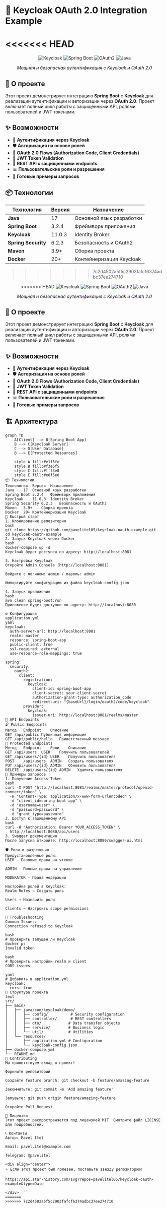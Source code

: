 # 🔐 Keycloak OAuth 2.0 Integration Example
<<<<<<< HEAD
=======

<div align="center">

![Keycloak](https://img.shields.io/badge/Keycloak-11.0.3-FF6900?style=for-the-badge&logo=keycloak)
![Spring Boot](https://img.shields.io/badge/Spring%20Boot-3.2.4-6DB33F?style=for-the-badge&logo=springboot)
![OAuth2](https://img.shields.io/badge/OAuth%202.0-2.5.6-EB5424?style=for-the-badge&logo=oauth)
![Java](https://img.shields.io/badge/Java-17-007396?style=for-the-badge&logo=openjdk)

*Мощная и безопасная аутентификация с Keycloak и OAuth 2.0*

</div>

## 🎯 О проекте

Этот проект демонстрирует интеграцию **Spring Boot** с **Keycloak** для реализации аутентификации и авторизации через **OAuth 2.0**. Проект включает полный цикл работы с защищенными API, ролями пользователей и JWT токенами.

## ✨ Возможности

- 🔐 **Аутентификация через Keycloak**
- 🛡️ **Авторизация на основе ролей**
- 📱 **OAuth 2.0 Flows (Authorization Code, Client Credentials)**
- 🔑 **JWT Token Validation**
- 🚀 **REST API с защищенными endpoints**
- 📊 **Пользовательские роли и разрешения**
- 🧪 **Готовые примеры запросов**

## 📦 Технологии

| Технология | Версия | Назначение |
|------------|---------|------------|
| **Java** | 17 | Основной язык разработки |
| **Spring Boot** | 3.2.4 | Фреймворк приложения |
| **Keycloak** | 11.0.3 | Identity Broker |
| **Spring Security** | 6.2.3 | Безопасность и OAuth2 |
| **Maven** | 3.9+ | Сборка проекта |
| **Docker** | 20+ | Контейнеризация Keycloak |
>>>>>>> 7c2d4502a5f5c2903fafcf6374adbc37ee274710

<div align="center">

<<<<<<< HEAD
![Keycloak](https://img.shields.io/badge/Keycloak-11.0.3-FF6900?style=for-the-badge&logo=keycloak)
![Spring Boot](https://img.shields.io/badge/Spring%20Boot-3.2.4-6DB33F?style=for-the-badge&logo=springboot)
![OAuth2](https://img.shields.io/badge/OAuth%202.0-2.5.6-EB5424?style=for-the-badge&logo=oauth)
![Java](https://img.shields.io/badge/Java-17-007396?style=for-the-badge&logo=openjdk)

*Мощная и безопасная аутентификация с Keycloak и OAuth 2.0*

</div>

## 🎯 О проекте

Этот проект демонстрирует интеграцию **Spring Boot** с **Keycloak** для реализации аутентификации и авторизации через **OAuth 2.0**. Проект включает полный цикл работы с защищенными API, ролями пользователей и JWT токенами.

## ✨ Возможности

- 🔐 **Аутентификация через Keycloak**
- 🛡️ **Авторизация на основе ролей**
- 📱 **OAuth 2.0 Flows (Authorization Code, Client Credentials)**
- 🔑 **JWT Token Validation**
- 🚀 **REST API с защищенными endpoints**
- 📊 **Пользовательские роли и разрешения**
- 🧪 **Готовые примеры запросов**

## 🏗️ Архитектура

```mermaid
graph TD
    A[Client] --> B[Spring Boot App]
    B --> C[Keycloak Server]
    C --> D[User Database]
    B --> E[Protected Resources]
    
    style A fill:#e1f5fe
    style B fill:#f3e5f5
    style C fill:#fff3e0
    style E fill:#e8f5e8
📦 Технологии
Технология	Версия	Назначение
Java	17	Основной язык разработки
Spring Boot	3.2.4	Фреймворк приложения
Keycloak	11.0.3	Identity Broker
Spring Security	6.2.3	Безопасность и OAuth2
Maven	3.9+	Сборка проекта
Docker	20+	Контейнеризация Keycloak
🚀 Быстрый старт
1. Клонирование репозитория
bash
git clone https://github.com/pavelitel05/keycloak-oauth-example.git
cd keycloak-oauth-example
2. Запуск Keycloak через Docker
bash
docker-compose up -d
Keycloak будет доступен по адресу: http://localhost:8081

3. Настройка Keycloak
Откройте Admin Console (http://localhost:8081)

Войдите с логином: admin / пароль: admin

Импортируйте конфигурацию из файла keycloak-config.json

4. Запуск приложения
bash
mvn clean spring-boot:run
Приложение будет доступно по адресу: http://localhost:8080

⚙️ Конфигурация
application.yml
yaml
keycloak:
  auth-server-url: http://localhost:8081
  realm: master
  resource: spring-boot-app
  public-client: true
  ssl-required: external
  use-resource-role-mappings: true

spring:
  security:
    oauth2:
      client:
        registration:
          keycloak:
            client-id: spring-boot-app
            client-secret: your-client-secret
            authorization-grant-type: authorization_code
            redirect-uri: "{baseUrl}/login/oauth2/code/keycloak"
        provider:
          keycloak:
            issuer-uri: http://localhost:8081/realms/master
📡 API Endpoints
🔓 Public Endpoints
Метод	Endpoint	Описание
GET	/api/public	Публичная информация
GET	/api/public/hello	Приветственный message
🔐 Protected Endpoints
Метод	Endpoint	Роли	Описание
GET	/api/users	USER	Получить пользователей
GET	/api/users/{id}	USER	Получить пользователя
POST	/api/users	ADMIN	Создать пользователя
PUT	/api/users/{id}	ADMIN	Обновить пользователя
DELETE	/api/users/{id}	ADMIN	Удалить пользователя
🧪 Примеры запросов
1. Получение Access Token
bash
curl -X POST "http://localhost:8081/realms/master/protocol/openid-connect/token" \
  -H "Content-Type: application/x-www-form-urlencoded" \
  -d "client_id=spring-boot-app" \
  -d "username=user" \
  -d "password=password" \
  -d "grant_type=password"
2. Доступ к защищенному API
bash
curl -H "Authorization: Bearer YOUR_ACCESS_TOKEN" \
  http://localhost:8080/api/users
3. Swagger документация
После запуска откройте: http://localhost:8080/swagger-ui.html

🛡️ Роли и разрешения
Предустановленные роли:
USER - Базовые права на чтение

ADMIN - Полные права на управление

MODERATOR - Права модерации

Настройка ролей в Keycloak:
Realm Roles → Создать роль

Users → Назначить роли

Clients → Настроить scope permissions

🐛 Troubleshooting
Common Issues:
Connection refused to Keycloak

bash
# Проверить запущен ли Keycloak
docker ps
Invalid token

bash
# Проверить настройки realm и client
CORS issues

yaml
# Добавить в application.yml
keycloak:
  cors: true
📂 Структура проекта
text
src/
├── main/
│   ├── java/com/keycloak/demo/
│   │   ├── config/          # Security configuration
│   │   ├── controller/      # REST controllers
│   │   ├── dto/            # Data transfer objects
│   │   ├── service/        # Business logic
│   │   └── util/           # Utilities
│   └── resources/
│       ├── application.yml # Configuration
│       └── keycloak-config.json
├── docker-compose.yml
└── README.md
🤝 Contributing
Мы приветствуем вклад в проект!

Форкните репозиторий

Создайте feature branch: git checkout -b feature/amazing-feature

Закоммитьте: git commit -m 'Add amazing feature'

Запушьте: git push origin feature/amazing-feature

Откройте Pull Request

📜 Лицензия
Этот проект распространяется под лицензией MIT. Смотрите файл LICENSE для подробностей.

📞 Контакты
Автор: Pavel Itel

Email: pavel.itel@example.com

Telegram: @pavelitel

<div align="center">
⭐ Если этот проект был полезен, поставьте звезду репозиторию!

https://api.star-history.com/svg?repos=pavelitel05/keycloak-oauth-example&type=Date

</div> ```
=======
>>>>>>> 7c2d4502a5f5c2903fafcf6374adbc37ee274710
